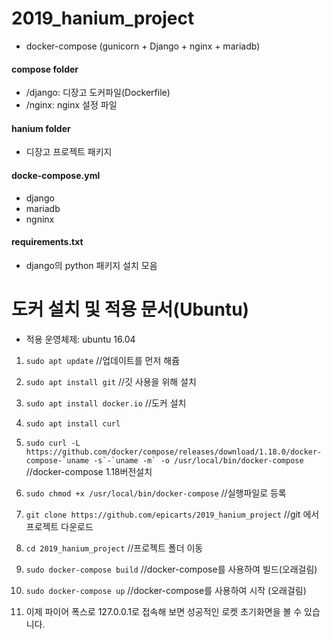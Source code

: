 # 2019_hanium_project
- docker-compose (gunicorn + Django + nginx + mariadb)

#### compose folder
- /django: 디장고 도커파일(Dockerfile)
- /nginx: nginx 설정 파일

#### hanium folder
- 디장고 프로젝트 패키지

#### docke-compose.yml
- django
- mariadb
- ngninx

#### requirements.txt
- django의 python 패키지 설치 모음

# 도커 설치 및 적용 문서(Ubuntu)
- 적용 운영체제: ubuntu 16.04
1. ```sudo apt update``` //업데이트를 먼저 해쥼
2. ```sudo apt install git``` //깃 사용을 위해 설치
3. ```sudo apt install docker.io``` //도커 설치
4. ```sudo apt install curl```
5. ```sudo curl -L https://github.com/docker/compose/releases/download/1.18.0/docker-compose-`uname -s`-`uname -m` -o /usr/local/bin/docker-compose``` //docker-compose 1.18버전설치
6. ```sudo chmod +x /usr/local/bin/docker-compose``` //실행파일로 등록

7. ```git clone https://github.com/epicarts/2019_hanium_project``` //git 에서 프로젝트 다운로드
8. ```cd 2019_hanium_project``` //프로젝트 폴더 이동
9. ```sudo docker-compose build``` //docker-compose를 사용하여 빌드(오래걸림)
10. ```sudo docker-compose up``` //docker-compose를 사용하여 시작 (오래걸림)
11. 이제 파이어 폭스로 127.0.0.1로 접속해 보면 성공적인 로켓 초기화면을 볼 수 있습니다.
